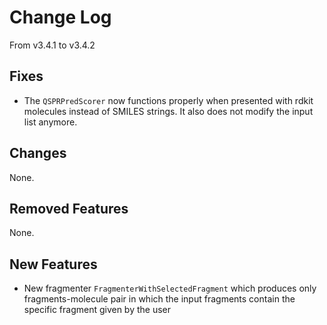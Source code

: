 # Change Log
From v3.4.1 to v3.4.2

## Fixes

- The `QSPRPredScorer` now functions properly when presented with rdkit molecules instead of SMILES strings. It also does not modify the input list anymore.

## Changes

None.

## Removed Features

None.

## New Features

- New fragmenter `FragmenterWithSelectedFragment` which produces only fragments-molecule pair in which the input fragments contain the specific fragment given by the user
